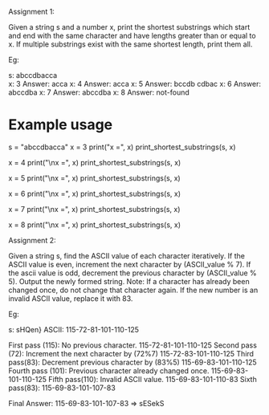 Assignment 1:

Given a string s and a number x, print the shortest substrings which start and end with the same character and have lengths greater than or equal to x. If multiple substrings exist with the same shortest length, print them all.

Eg:

s: abccdbacca  
	x: 3		Answer: acca
x: 4		Answer: acca
x: 5		Answer: bccdb cdbac
x: 6 		Answer:  abccdba
x: 7		Answer: abccdba
x: 8		Answer: not-found


# Example usage
s = "abccdbacca"
x = 3
print("x =", x)
print_shortest_substrings(s, x)

x = 4
print("\nx =", x)
print_shortest_substrings(s, x)

x = 5
print("\nx =", x)
print_shortest_substrings(s, x)

x = 6
print("\nx =", x)
print_shortest_substrings(s, x)

x = 7
print("\nx =", x)
print_shortest_substrings(s, x)

x = 8
print("\nx =", x)
print_shortest_substrings(s, x)









Assignment 2:

Given a string s, find the ASCII value of each character iteratively. If the ASCII value is even, increment the next character by (ASCII_value % 7). If the ascii value is odd, decrement the previous character by (ASCII_value % 5). Output the newly formed string. 
Note:
If a character has already been changed once, do not change that character again. 
If the new number is an invalid ASCII value, replace it with 83. 

Eg:

s: sHQen}
ASCII: 115-72-81-101-110-125

First pass (115): No previous character.
	115-72-81-101-110-125
Second pass (72): Increment the next character by (72%7)
	115-72-83-101-110-125
Third pass(83): Decrement previous character by (83%5)
	115-69-83-101-110-125
Fourth pass (101): Previous character already changed once.
	115-69-83-101-110-125
Fifth pass(110): Invalid ASCII value.
	115-69-83-101-110-83
Sixth pass(83):
	115-69-83-101-107-83

Final Answer: 
	115-69-83-101-107-83 => sESekS
